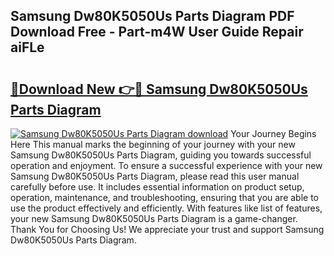 ## Samsung Dw80K5050Us Parts Diagram PDF Download Free - Part-m4W User Guide Repair aiFLe

# <h2><a href="http://dftvca1.blite.top/?on=Samsung+Dw80K5050Us+Parts+Diagram">🔗Download New 👉🔴 Samsung Dw80K5050Us Parts Diagram</a></h2>

[![Samsung Dw80K5050Us Parts Diagram download](https://i.imgur.com/lujVjoI.png)](http://dftvca1.blite.top/?on=Samsung+Dw80K5050Us+Parts+Diagram)
Your Journey Begins Here This manual marks the beginning of your journey with your new Samsung Dw80K5050Us Parts Diagram, guiding you towards successful operation and enjoyment. To ensure a successful experience with your new Samsung Dw80K5050Us Parts Diagram, please read this user manual carefully before use. It includes essential information on product setup, operation, maintenance, and troubleshooting, ensuring that you are able to use the product effectively and efficiently. With features like list of features, your new Samsung Dw80K5050Us Parts Diagram is a game-changer. Thank You for Choosing Us! We appreciate your trust and support Samsung Dw80K5050Us Parts Diagram.
